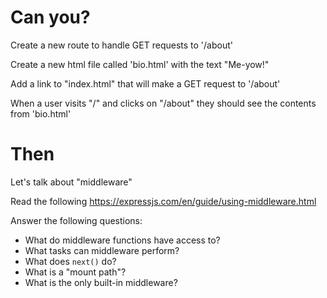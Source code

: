 # Can you?

Create a new route to handle GET requests to '/about'

Create a new html file called 'bio.html' with the text "Me-yow!"

Add a link to "index.html" that will make a GET request to '/about'

When a user visits "/" and clicks on "/about" they should see the contents from 'bio.html'

# Then

Let's talk about "middleware"

Read the following https://expressjs.com/en/guide/using-middleware.html

Answer the following questions: 
- What do middleware functions have access to?
- What tasks can middleware perform?
- What does `next()` do?
- What is a "mount path"? 
- What is the only built-in middleware?

